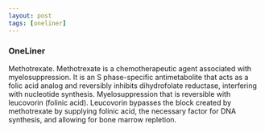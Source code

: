 ```yaml
---
layout: post
tags: [oneliner]
---
```



### OneLiner

Methotrexate. Methotrexate is a chemotherapeutic agent associated with myelosuppression. It is an S phase-specific antimetabolite that acts as a folic acid analog and reversibly inhibits dihydrofolate reductase, interfering with nucleotide synthesis. Myelosuppression that is reversible with leucovorin (folinic acid). Leucovorin bypasses the block created by methotrexate by supplying folinic acid, the necessary factor for DNA synthesis, and allowing for bone marrow repletion.
